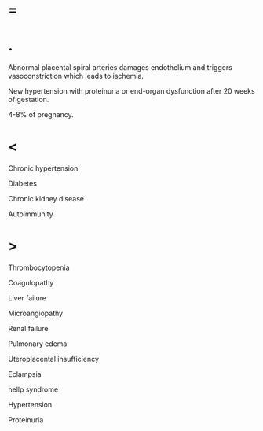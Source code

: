# =

# .

Abnormal placental spiral arteries damages endothelium and triggers vasoconstriction which leads to ischemia.

New hypertension with proteinuria or end-organ dysfunction after 20 weeks of gestation.

4-8% of pregnancy.

# <

Chronic hypertension

Diabetes

Chronic kidney disease

Autoimmunity

# >

Thrombocytopenia

Coagulopathy

Liver failure

Microangiopathy

Renal failure

Pulmonary edema

Uteroplacental insufficiency

Eclampsia

hellp syndrome

Hypertension

Proteinuria
